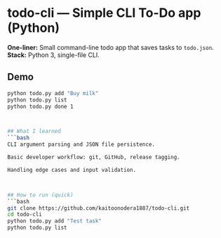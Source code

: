 # todo-cli — Simple CLI To-Do app (Python)

**One-liner:** Small command-line todo app that saves tasks to `todo.json`.  
**Stack:** Python 3, single-file CLI.

## Demo
```bash
python todo.py add "Buy milk"
python todo.py list
python todo.py done 1



## What I learned
```bash
CLI argument parsing and JSON file persistence.

Basic developer workflow: git, GitHub, release tagging.

Handling edge cases and input validation.



## How to run (quick)
```bash
git clone https://github.com/kaitoonodera1887/todo-cli.git
cd todo-cli
python todo.py add "Test task"
python todo.py list
